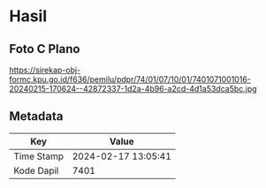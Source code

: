 # Hasil

## Foto C Plano

https://sirekap-obj-formc.kpu.go.id/f636/pemilu/pdpr/74/01/07/10/01/7401071001016-20240215-170624--42872337-1d2a-4b96-a2cd-4d1a53dca5bc.jpg


## Metadata

| Key        | Value               |
| ---------- | ------------------- |
| Time Stamp | 2024-02-17 13:05:41 |
| Kode Dapil | 7401                |



